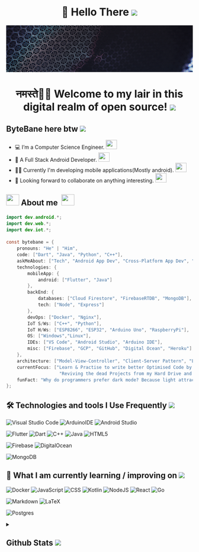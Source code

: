 <h1 align=center>👋 Hello There <img src="https://emojis.slackmojis.com/emojis/images/1531849430/4246/blob-sunglasses.gif?1531849430" width="30"/></h1>

![Banner](./assets/git-banner.gif)

<h1 align=center> नमस्ते🙏🏻 Welcome to my lair in this digital realm of open source! <img src = "https://slackmojis.com/emojis/6403-open_source/download" width="30"/> </h1>

## **ByteBane** here btw  <img src = "https://slackmojis.com/emojis/38737-dead/download" width="30"/>

- 💻 I’m a Computer Science Engineer. <img src = "https://slackmojis.com/emojis/28273-typing/download" width="30" height="25"/>
- 📱 A Full Stack Android Developer. <img src = "https://slackmojis.com/emojis/48669-android-dance/download" width="30" height="25"/>
- 👷‍♂️ Currently I'm developing mobile applications(Mostly android). <img src = "https://slackmojis.com/emojis/50920-android-party/download" width="30" height="25"/>
- 🤝 Looking forward to collaborate on anything interesting. <img src = "https://slackmojis.com/emojis/3958-storm_trooper/download" width="30" height="25"/>

## <img src = "https://slackmojis.com/emojis/59692-another-one/download" width="35" height="30"/> About me &nbsp;<img src = "https://slackmojis.com/emojis/55302-java_time/download" width="35" height="30"/>

```java
import dev.android.*;
import dev.web.*;
import dev.iot.*;

const bytebane = {
    pronouns: "He" | "Him",
    code: ["Dart", "Java", "Python", "C++"],
    askMeAbout: ["Tech", "Android App Dev", "Cross-Platform App Dev", "Internet of Things"],
    technologies: {
        mobileApp: {
            android: ["Flutter", "Java"]
        },
        backEnd: {
            databases: ["Cloud Firestore", "FirebaseRTDB", "MongoDB"],
            tech: ["Node", "Express"]
        },
        devOps: ["Docker", "Nginx"],
        IoT S/Ws: ["C++", "Python"],
        IoT H/Ws: ["ESP8266", "ESP32", "Arduino Uno", "RaspberryPi"],
        OS: ["Windows","Linux"],
        IDEs: ["VS Code", "Android Studio", "Arduino IDE"],
        misc: ["Firebase", "GCP", "GitHub", "Digital Ocean", "Heroku"]
    },
    architecture: ["Model-View-Controller", "Client-Server Pattern", "Layered Pattern"],
    currentFocus: ["Learn & Practise to write better Optimised Code by revisiting DSA", 
                    "Reviving the dead Projects from my Hard Drive and push them here"],
    funFact: "Why do programmers prefer dark mode? Because light attracts bugs."
};
```

## 🛠 Technologies and tools I Use Frequently <img src= "https://slackmojis.com/emojis/3643-cool-doge/download" width="30"/>

![Visual Studio Code](https://img.shields.io/badge/Visual%20Studio%20Code-0078d7.svg?style=plastic&logo=visual-studio-code&logoColor=white)
![ArduinoIDE](https://img.shields.io/badge/-ArduinoIDE-00979D?style=plastic&logo=Arduino&logoColor=white)
![Android Studio](https://img.shields.io/badge/Android%20Studio-3DDC84.svg?style=plastic&logo=android-studio&logoColor=white)

![Flutter](https://img.shields.io/badge/Flutter-%2302569B.svg?style=plastic&logo=Flutter&logoColor=white)
![Dart](https://img.shields.io/badge/dart-%230175C2.svg?style=plastic&logo=dart&logoColor=white)
![C++](https://img.shields.io/badge/c++-%2300599C.svg?style=plastic&logo=c%2B%2B&logoColor=white)
![Java](https://img.shields.io/badge/java-%23ED8B00.svg?style=plastic&logo=java&logoColor=white)
![HTML5](https://img.shields.io/badge/html5-%23E34F26.svg?style=plastic&logo=html5&logoColor=white)

![Firebase](https://img.shields.io/badge/Firebase-039BE5?style=plastic&logo=Firebase&logoColor=white)
![DigitalOcean](https://img.shields.io/badge/DigitalOcean-%230167ff.svg?style=plastic&logo=digitalOcean&logoColor=white)

![MongoDB](https://img.shields.io/badge/MongoDB-%234ea94b.svg?style=plastic&logo=mongodb&logoColor=white)

## 📖  What I am currently learning / improving on <img src= "https://slackmojis.com/emojis/5570-confused_dog/download" width="30"/>

![Docker](https://img.shields.io/badge/Docker-%230db7ed.svg?style=plastic&logo=docker&logoColor=white)
![JavaScript](https://img.shields.io/badge/javascript-%23323330.svg?style=plastic&logo=javascript&logoColor=%23F7DF1E)
![CSS](https://img.shields.io/badge/css-%231572B6.svg?style=plastic&logo=css3&logoColor=white)
![Kotlin](https://img.shields.io/badge/kotlin-%237F52FF.svg?style=plastic&logo=kotlin&logoColor=white)
![NodeJS](https://img.shields.io/badge/node.js-6DA55F?style=plastic&logo=node.js&logoColor=white)
![React](https://img.shields.io/badge/react-%2320232a.svg?style=plastic&logo=react&logoColor=%2361DAFB)
![Go](https://img.shields.io/badge/go-%2300ADD8.svg?style=plastic&logo=go&logoColor=white)

![Markdown](https://img.shields.io/badge/markdown-%23000000.svg?style=plastic&logo=markdown&logoColor=white)
![LaTeX](https://img.shields.io/badge/latex-%23008080.svg?style=plastic&logo=latex&logoColor=white)

![Postgres](https://img.shields.io/badge/postgres-%23316192.svg?style=plastic&logo=postgresql&logoColor=white)

<details close>
<summary><h2>Github Stats  <img src= "https://slackmojis.com/emojis/44073-point_down/download" width="20"/></h2></summary>
<br>
<img style="width: 50%; min-width: 30px;" align=left src= "https://git-stats-bytebane.vercel.app/api?username=bytebane&show_icons=true&theme=radical&&include_all_commits=true&&count_private=true"/>
<img style="width: 45%; min-width: 30px;" align=right src= "https://git-stats-bytebane.vercel.app/api/top-langs/?username=bytebane&layout=compact&theme=radical&&count_private=true&&langs_count=10&&hide_title=true"/>

<img style="width: 100%; min-width: 50px;" src= "https://streak-stats.demolab.com/?user=ByteBane&theme=radical"/>